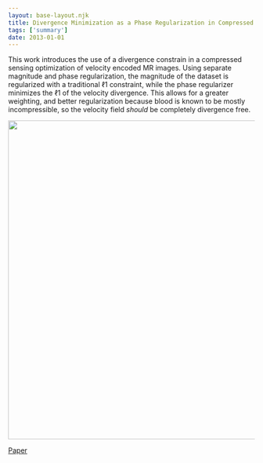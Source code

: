```yaml
---
layout: base-layout.njk 
title: Divergence Minimization as a Phase Regularization in Compressed Sensing for Flow Imaging
tags: ['summary']
date: 2013-01-01
---
```


This work introduces the use of a divergence constrain in a compressed sensing optimization of velocity encoded MR images.  Using separate magnitude and phase regularization, the magnitude of the dataset is regularized with a traditional $\ell 1$ constraint, while the phase regularizer minimizes the $\ell 1$ of the velocity divergence.  This allows for a greater weighting, and better regularization because blood is known to be mostly incompressible, so the velocity field *should* be completely divergence free.

<img src = "/images/divfree_summary.png" width="650px"/>

[Paper](https://onlinelibrary.wiley.com/doi/10.1002/mrm.25563)
